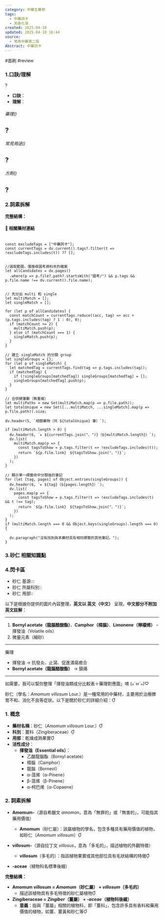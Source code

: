 ```yaml
---
category: 中藥生藥學
tags:
  - 中藥詞卡
  - 芳香化濕
created: 2025-04-10
updated: 2025-04-10 16:44
source:
  - 常用中藥第二版
Abstract: 中藥詞卡
---
```


#首刷 #review

### 1.口訣/理解

?
- **口訣**：
- **理解**：
> 
	

###### 藥理()
?
- 

###### 常見用途()
?
- 

###### 方劑()
?
- 

### 2.詞素拆解



**完整結構：**



#### 📌 相關藥材連結



```dataviewjs

const excludeTags = ["中藥詞卡"];
const currentTags = dv.current().tags?.filter(t => !excludeTags.includes(t)) ?? [];


//選取範圍，僅搜尋國考資料夾的檔案
let allCandidates = dv.pages()
  .where(p => p.file?.path?.startsWith("國考/") && p.tags && p.file.name !== dv.current().file.name);


// 先分出 multi 和 single
let multiMatch = [];
let singleMatch = [];

for (let p of allCandidates) {
  const matchCount = currentTags.reduce((acc, tag) => acc + (p.tags.includes(tag) ? 1 : 0), 0);
  if (matchCount >= 2) {
    multiMatch.push(p);
  } else if (matchCount === 1) {
    singleMatch.push(p);
  }
}

// 建立 singleMatch 的分類 group
let singleGroups = {};
for (let p of singleMatch) {
  let matchedTag = currentTags.find(tag => p.tags.includes(tag));
  if (matchedTag) {
    if (!singleGroups[matchedTag]) singleGroups[matchedTag] = [];
    singleGroups[matchedTag].push(p);
  }
}

// 合併總筆數（無重複）
let multiPaths = new Set(multiMatch.map(p => p.file.path));
let totalUnique = new Set([...multiMatch, ...singleMatch].map(p => p.file.path)).size;

dv.header(5, `相關藥物（共 ${totalUnique} 筆）`);

if (multiMatch.length > 0) {
  dv.header(6, `▸ ${currentTags.join("、")}（${multiMatch.length}）`);
  dv.list(
    multiMatch.map(p => {
      const tagsToShow = p.tags.filter(t => !excludeTags.includes(t));
      return `${p.file.link}　${tagsToShow.join("、")}`;
    })
  );
}

// 顯示單一標籤命中分類後的筆記
for (let [tag, pages] of Object.entries(singleGroups)) {
  dv.header(6, `▸ ${tag}（${pages.length}）`);
  dv.list(
    pages.map(p => {
      const tagsToShow = p.tags.filter(t => !excludeTags.includes(t) && t !== tag);
      return `${p.file.link}　${tagsToShow.join("、")}`;
    })
  );
}
if (multiMatch.length === 0 && Object.keys(singleGroups).length === 0) {

  dv.paragraph("沒有找到與本藥材具有相同標籤的其他筆記。");
}
````


### 3.砂仁 相關知識點




### 4.閃卡區

- 砂仁 基源:::
- 砂仁 所屬科別::
- 砂仁 用部::


以下是根據你提供的圖片內容整理，**英文以 英文（中文）** 呈現，**中文部分不附加英文註解**：

---

1. **Bornyl acetate（龍腦醋酸酯）**、**Camphor（樟腦）**、**Limonene（檸檬烯）** – 揮發油（Volatile oils）  
2. 微量元素（縮砂）

---

藥理  
- 揮發油 → 抗發炎、止瀉、促進潰瘍癒合  
- **Bornyl acetate（龍腦醋酸酯）** → 鎮痛

---

如需要，我可以幫你整理「揮發油類成分比較表＋藥理對應圖」唷 (๑´ㅂ`๑)♡


砂仁（學名：*Amomum villosum* Lour.）是一種常用的中藥材，主要用於治療脾胃不和、消化不良等症狀。以下是關於砂仁的詳細介紹：

### 1. 概念

- **藥材名稱**：砂仁（*Amomum villosum* Lour.）
- **科別**：薑科（Zingiberaceae）
- **用部**：乾燥成熟果實
- **活性成分**：
  - **揮發油（Essential oils）**：
    - 乙酸龍腦酯（Bornyl acetate）
    - 樟腦（Camphor）
    - 龍腦（Borneol）
    - α-蒎烯（α-Pinene）
    - β-蒎烯（β-Pinene）
    - α-柯巴烯（α-Copaene）

### 2. 詞素拆解

- **Amomum-**（源自希臘文 *amomon*，意為「無罪的」或「無害的」，可能指其藥用價值）
  - **Amomum**（砂仁屬）：該屬植物的學名，包含多種具有藥用價值的植物，如砂仁（*Amomum villosum*）

- **villosum-**（源自拉丁文 *villosus*，意為「多毛的」，描述植物的外觀特徵）
  - **villosum**（多毛的）：指該植物果實或其他部位具有毛狀結構的特徵

- **-aceae**（植物科名標準後綴）

**完整結構：**

- **Amomum villosum = *Amomum*（砂仁屬） + *villosum*（多毛的）**
  - 描述該植物具有多毛特徵的砂仁屬植物
- **Zingiberaceae = *Zingiber*（薑屬） + *-aceae*（植物科後綴）**
  - **意義**：指與「薑屬」相關的植物科，即「薑科」，包含許多具有香料和藥用價值的植物，如薑、薑黃和砂仁等 